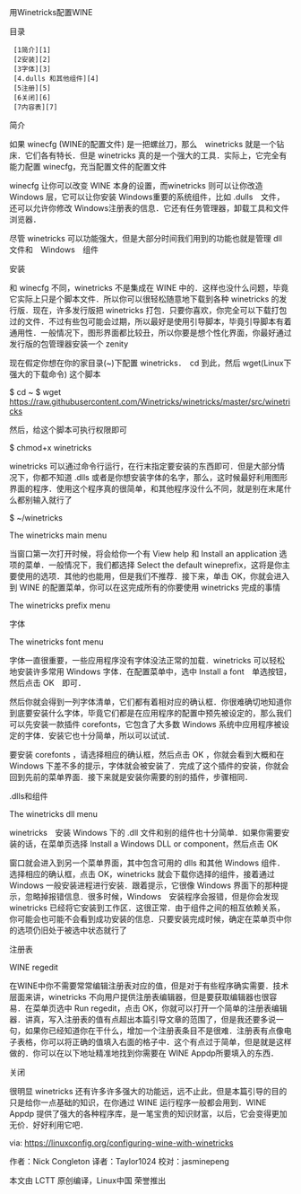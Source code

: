 

用Winetricks配置WINE

目录

     [1简介][1]
     [2安装][2]
     [3字体][3]
     [4.dulls 和其他组件][4]
     [5注册][5]
     [6关闭][6]
     [7内容表][7]

简介

如果 winecfg (WINE的配置文件) 是一把螺丝刀，那么　winetricks 就是一个钻床．它们各有特长．但是 winetricks 真的是一个强大的工具．实际上，它完全有能力配置 winecfg，充当配置文件的配置文件

winecfg 让你可以改变 WINE 本身的设置，而winetricks 则可以让你改造 Windows 层，它可以让你安装 Windows重要的系统组件，比如 .dulls　文件，还可以允许你修改 Windows注册表的信息．它还有任务管理器，卸载工具和文件浏览器．

尽管 winetricks 可以功能强大，但是大部分时间我们用到的功能也就是管理 dll 文件和　Windows　组件

安装

和 winecfg 不同，winetricks 不是集成在 WINE 中的．这样也没什么问题，毕竟它实际上只是个脚本文件．所以你可以很轻松随意地下载到各种 winetricks 的发行版．现在，许多发行版把 winetricks 打包．只要你喜欢，你完全可以下载打包过的文件．不过有些包可能会过期，所以最好是使用引导脚本，毕竟引导脚本有着通用性．一般情况下，图形界面都比较丑，所以你要是想个性化界面，你最好通过发行版的包管理器安装一个 zenity

现在假定你想在你的家目录(~)下配置 winetricks．　cd 到此，然后 wget(Linux下强大的下载命令) 这个脚本

$ cd ~
$ wget https://raw.githubusercontent.com/Winetricks/winetricks/master/src/winetricks

然后，给这个脚本可执行权限即可

$ chmod+x winetricks

winetricks 可以通过命令行运行，在行末指定要安装的东西即可．但是大部分情况下，你都不知道 .dlls 或者是你想安装字体的名字，那么，这时候最好利用图形界面的程序．使用这个程序真的很简单，和其他程序没什么不同，就是别在末尾什么都别输入就行了

$ ~/winetricks

The winetricks main menu

当窗口第一次打开时候，将会给你一个有 View help 和 Install an application 选项的菜单．一般情况下，我们都选择 Select the default wineprefix，这将是你主要使用的选项．其他的也能用，但是我们不推荐．接下来，单击 OK，你就会进入到 WINE 的配置菜单，你可以在这完成所有的你要使用 winetricks 完成的事情

The winetricks prefix menu

字体

The winetricks font menu

字体一直很重要，一些应用程序没有字体没法正常的加载．winetricks 可以轻松地安装许多常用 Windows 字体．在配置菜单中，选中 Install a font　单选按钮，然后点击 OK　即可．

然后你就会得到一列字体清单，它们都有着相对应的确认框．你很难确切地知道你到底要安装什么字体，毕竟它们都是在应用程序的配置中预先被设定的，那么我们可以先安装一款插件 corefonts，它包含了大多数 Windows 系统中应用程序被设定的字体．安装它也十分简单，所以可以试试．

要安装 corefonts ，请选择相应的确认框，然后点击 OK ，你就会看到大概和在 Windows 下差不多的提示，字体就会被安装了．完成了这个插件的安装，你就会回到先前的菜单界面．接下来就是安装你需要的别的插件，步骤相同．

.dlls和组件

The winetricks dll menu

winetricks　安装 Windows 下的 .dll 文件和别的组件也十分简单．如果你需要安装的话，在菜单页选择 Install a Windows DLL or component，然后点击 OK 

窗口就会进入到另一个菜单界面，其中包含可用的 dlls 和其他 Windows 组件．选择相应的确认框，点击 OK，winetricks 就会下载你选择的组件，接着通过 Windows 一般安装进程进行安装．跟着提示，它很像 Windows 界面下的那种提示，忽略掉报错信息．很多时候，Windows　安装程序会报错，但是你会发现 winetricks 已经将它安装到工作区．这很正常．由于组件之间的相互依赖关系，你可能会也可能不会看到成功安装的信息．只要安装完成时候，确定在菜单页中你的选项仍旧处于被选中状态就行了

注册表

WINE regedit

在WINE中你不需要常常编辑注册表对应的值，但是对于有些程序确实需要．技术层面来讲，winetricks 不向用户提供注册表编辑器，但是要获取编辑器也很容易．在菜单页选中 Run regedit，点击 OK，你就可以打开一个简单的注册表编辑器．讲真，写入注册表的值有点超出本篇引导文章的范围了，但是我还要多说一句，如果你已经知道你在干什么，增加一个注册表条目不是很难．注册表有点像电子表格，你可以将正确的值填入右面的格子中．这个有点过于简单，但是就是这样做的．你可以在以下地址精准地找到你需要在 WINE Appdp所要填入的东西．

关闭

很明显 winetricks 还有许多许多强大的功能远，远不止此，但是本篇引导的目的只是给你一点基础的知识，在你通过 WINE 运行程序一般都会用到．WINE Appdp 提供了强大的各种程序库，是一笔宝贵的知识财富，以后，它会变得更加无价．好好利用它吧．

via: https://linuxconfig.org/configuring-wine-with-winetricks

作者：Nick Congleton 译者：Taylor1024 校对：jasminepeng

本文由 LCTT 原创编译，Linux中国 荣誉推出

